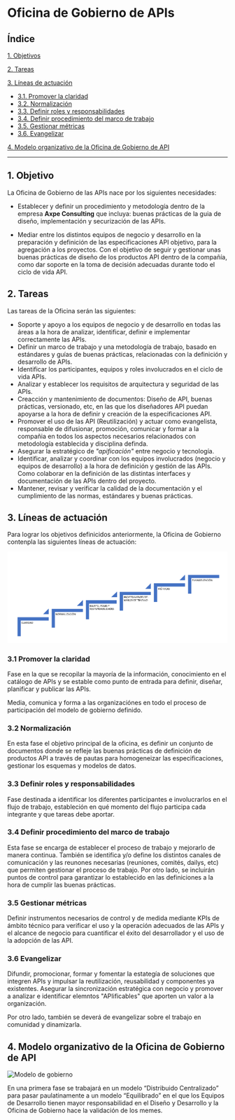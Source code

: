  # **Oficina de Gobierno de APIs**

## Índice

[1. Objetivos](#1-objetivos)

[2. Tareas](#2-tareas)

[3. Líneas de actuación](#3-l%C3%ADneas-de-actuaci%C3%B3n)
- [3.1. Promover la claridad](#31-promover-la-claridad)
- [3.2. Normalización](#32-normalizaci%C3%B3n)
- [3.3. Definir roles y responsabilidades](#33-definir-roles-y-responsabilidades)
- [3.4. Definir procedimiento del marco de trabajo](#34-definir-procedimiento-del-marco-de-trabajo)
- [3.5. Gestionar métricas](#35-gestionar-m%C3%A9tricas)
- [3.6. Evangelizar](#36-evangelizar)

[4. Modelo organizativo de la Oficina de Gobierno de API](#4-modelo-organizativo-de-la-oficina-de-gobierno-de-api)

--------

## 1. Objetivo

La Oficina de Gobierno de las APIs nace por los siguientes necesidades:

- Establecer y definir un procedimiento y metodología dentro de la empresa **Axpe Consulting** que incluya: buenas prácticas de la guia de diseño, implementación y securización de las APIs.

- Mediar entre los distintos equipos de negocio y desarrollo en la preparación y definición de las especificaciones API objetivo, para la agregación a los proyectos. Con el objetivo de seguir y gestionar unas buenas prácticas de diseño de los productos API dentro de la compañía, como dar soporte en la toma de decisión adecuadas durante todo el ciclo de vida API.

## 2. Tareas

Las tareas de la Oficina serán las siguientes:

- Soporte y apoyo a los equipos de negocio y de desarrollo en todas las áreas a la hora de analizar, identificar, definir e implementar correctamente las APIs. 
- Definir un marco de trabajo y una metodología de trabajo, basado en estándares y guías de buenas prácticas, relacionadas con la definición y desarrollo de APIs. 
- Identificar los participantes, equipos y roles involucrados en el ciclo de vida APIs. 
- Analizar y establecer los requisitos de arquitectura y seguridad de las APIs. 
- Creacción y mantenimiento de documentos: Diseño de API, buenas prácticas, versionado, etc, en las que los diseñadores API puedan apoyarse a la hora de definir y creación de la especificaciones API. 
- Promover el uso de las API (Reutilización) y actuar como evangelista, responsable de difusionar, promoción, comunicar y formar a la compañia en todos los aspectos necesarios relacionados con metodología establecida y disciplina definda.
- Asegurar la estratégico de *"apificación"* entre negocio y tecnología.
- Identificar, analizar y coordinar con los equipos involucrados (negocio y equipos de desarrollo) a la hora de definición y gestión de las APIs. Como colaborar en la definición de las distintas interfaces y documentación de las APIs dentro del proyecto. 
- Mantener, revisar y verificar la calidad de la documentación y el cumplimiento de las normas, estándares y buenas prácticas.

## 3. Líneas de actuación

Para lograr los objetivos definicidos anteriormente, la Oficina de Gobierno contenpla las siguientes líneas de actuación:

![Ciclo de vida del API](./../_images/gobierno.png)

### 3.1 Promover la claridad

Fase en la que se recopilar la mayoría de la información, conocimiento en el catálogo de APIs y se estable como punto de entrada para definir, diseñar, planificar y publicar las APIs.

Media, comunica y forma a las organizaciónes en todo el proceso de  participación del modelo de gobierno definido.

### 3.2 Normalización

En esta fase el objetivo principal de la oficina, es definir un conjunto de documentos donde se refleje las buenas prácticas de definición de productos API a través de pautas para homogeneizar las especificaciones, gestionar los esquemas y modelos de datos.

### 3.3 Definir roles y responsabilidades

Fase destinada a identificar los diferentes participantes e involucrarlos en el flujo de trabajo, estableción en qué momento del flujo participa cada integrante y que tareas debe aportar.

### 3.4 Definir procedimiento del marco de trabajo

Esta fase se encarga de establecer el proceso de trabajo y mejorarlo de manera continua. También se identifica y/o define los distintos canales de comunicación y las reunones necesarias (reuniones, comités, dailys, etc) que permiten gestionar el proceso de trabajo. 
Por otro lado, se incluirán puntos de control para garantizar lo establecido en las definiciones a la hora de cumplir las buenas prácticas.

### 3.5 Gestionar métricas

Definir instrumentos necesarios de control y de medida mediante KPIs de ámbito técnico para verificar el uso y la operación adecuados de las APIs y el alcance de negocio para cuantificar el éxito del desarrollador y el uso de la adopción de las API.

### 3.6 Evangelizar 

Difundir, promocionar, formar y fomentar la estategía de soluciones que integren APIs y impulsar la reutilización, reusabilidad y componentes ya existentes. Asegurar la sincronización estratégica con negocio y promover a analizar e identificar elemntos "APIificables" que aporten un valor a la organización.

Por otro lado, también se deverá de evangelizar sobre el trabajo en comunidad y dinamizarla.

## 4. Modelo organizativo de la Oficina de Gobierno de API

![Modelo de gobierno](../../_images/gobierno_modelos.png)

En una primera fase se trabajará en un modelo “Distribuido Centralizado” para pasar paulatinamente a un modelo “Equilibrado” en el que los Equipos de Desarrollo tienen mayor responsabilidad en el Diseño y Desarrollo y la Oficina de Gobierno hace la validación de los memes.

